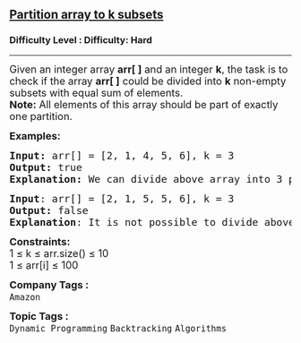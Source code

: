 <h2><a href="https://www.geeksforgeeks.org/problems/partition-array-to-k-subsets/1?page=5&category=Recursion,Backtracking&sortBy=difficulty">Partition array to k subsets</a></h2><h3>Difficulty Level : Difficulty: Hard</h3><hr><div class="problems_problem_content__Xm_eO"><p><span style="font-size: 18px;">Given an integer array <strong>arr[ ]</strong>&nbsp;and an integer <strong>k</strong>, the task is to check if the array <strong>arr[ ]</strong>&nbsp;could be divided into <strong>k</strong> non-empty subsets with equal sum of elements.<br><strong>Note:</strong>&nbsp;All elements of this array should be part of exactly one partition.</span></p>
<p><span style="font-size: 18px;"><strong>Examples:</strong></span></p>
<pre><span style="font-size: 18px;"><strong>Input:</strong> arr[] = [2, 1, 4, 5, 6], k = 3
<strong>Output:</strong> true
<strong>Explanation:</strong> We can divide above array into 3 parts with equal sum as (2, 4), (1, 5), (6)</span></pre>
<pre><span style="font-size: 18px;"><strong>Input</strong>: arr[] = [2, 1, 5, 5, 6], k = 3
<strong>Output:</strong> false
<strong>Explanation</strong>: It is not possible to divide above array into 3 parts with equal sum.</span></pre>
<p><span style="font-size: 18px;"><strong>Constraints:</strong><br>1 ≤ k ≤ arr.size() ≤ 10<br>1 ≤ arr[i] ≤ 100</span></p></div><p><span style=font-size:18px><strong>Company Tags : </strong><br><code>Amazon</code>&nbsp;<br><p><span style=font-size:18px><strong>Topic Tags : </strong><br><code>Dynamic Programming</code>&nbsp;<code>Backtracking</code>&nbsp;<code>Algorithms</code>&nbsp;